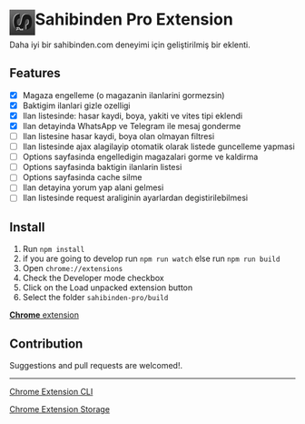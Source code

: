 # <img src="public/icons/icon-48.png" width="45" align="left"> Sahibinden Pro Extension

Daha iyi bir sahibinden.com deneyimi için geliştirilmiş bir eklenti.

## Features

- [x] Magaza engelleme (o magazanin ilanlarini gormezsin)
- [x] Baktigim ilanlari gizle ozelligi
- [x] Ilan listesinde: hasar kaydi, boya, yakiti ve vites tipi eklendi
- [x] Ilan detayinda WhatsApp ve Telegram ile mesaj gonderme
- [ ] Ilan listesine hasar kaydi, boya olan olmayan filtresi
- [ ] Ilan listesinde ajax alagilayip otomatik olarak listede guncelleme yapmasi
- [ ] Options sayfasinda engelledigin magazalari gorme ve kaldirma
- [ ] Options sayfasinda baktigin ilanlarin listesi
- [ ] Options sayfasinda cache silme
- [ ] Ilan detayina yorum yap alani gelmesi
- [ ] Ilan listesinde request araliginin ayarlardan degistirilebilmesi

## Install

1. Run `npm install`
2. if you are going to develop run `npm run watch` else run `npm run build`
3. Open `chrome://extensions`
4. Check the Developer mode checkbox
5. Click on the Load unpacked extension button
6. Select the folder `sahibinden-pro/build`

[**Chrome** extension](https://chrome.google.com/webstore/detail/sari-site-pro/)

## Contribution

Suggestions and pull requests are welcomed!.

---

[Chrome Extension CLI](https://github.com/dutiyesh/chrome-extension-cli)

[Chrome Extension Storage](https://github.com/extend-chrome/storage)

